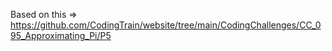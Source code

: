 
Based on this => https://github.com/CodingTrain/website/tree/main/CodingChallenges/CC_095_Approximating_Pi/P5

    
